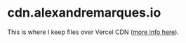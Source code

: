 # cdn.alexandremarques.io

This is where I keep files over Vercel CDN ([more info here](https://vercel.com/docs/concepts/edge-network/overview)).